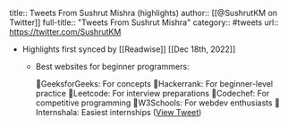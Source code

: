 title:: Tweets From Sushrut Mishra (highlights)
author:: [[@SushrutKM on Twitter]]
full-title:: "Tweets From Sushrut Mishra"
category:: #tweets
url:: https://twitter.com/SushrutKM

- Highlights first synced by [[Readwise]] [[Dec 18th, 2022]]
	- Best websites for beginner programmers:
	  
	  📝GeeksforGeeks: For concepts
	  📝Hackerrank: For beginner-level practice
	  📝Leetcode: For interview preparations
	  📝Codechef: For competitive programming
	  📝W3Schools: For webdev enthusiasts
	  📝Internshala: Easiest internships ([View Tweet](https://twitter.com/SushrutKM/status/1557003301480271877))
